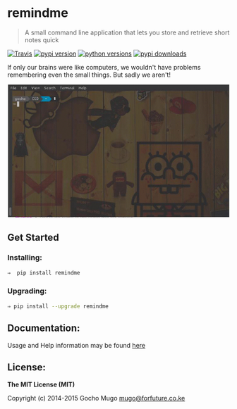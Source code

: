 
# remindme

> A small command line application that lets you store and retrieve short notes quick

[![Travis](https://img.shields.io/travis/GochoMugo/remindme.svg?style=flat-square)](https://travis-ci.org/GochoMugo/remindme) [![pypi version](https://img.shields.io/pypi/v/remindme.svg?style=flat-square)](https://pypi.python.org/pypi/remindme) [![python versions](ttps://img.shields.io/pypi/pyversions/remindme.svg?style=flat-square)](https://pypi.python.org/pypi/remindme) [![pypi downloads](https://img.shields.io/pypi/dm/remindme.svg?style=flat-square)](https://pypi.python.org/pypi/remindme)


If only our brains were like computers, we wouldn't have problems remembering even the small things. But sadly we aren't!

![See it Work](res/intro.gif)


## Get Started

### Installing:

```bash
⇒  pip install remindme
```

### Upgrading:

```bash
⇒ pip install --upgrade remindme
```


## Documentation:

Usage and Help information may be found [here](https://gochomugo.github.io/remindme)


## License:

__The MIT License (MIT)__

Copyright (c) 2014-2015 Gocho Mugo <mugo@forfuture.co.ke>
